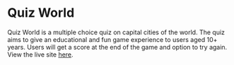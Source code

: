 # Quiz World
Quiz World is a multiple choice quiz on capital cities of the world. The quiz aims to give an educational and fun game experience to users aged 10+ years. Users will get a score at the end of the game and option to try again. View the live site [here](https://nataliatesarova.github.io/quiz/).





